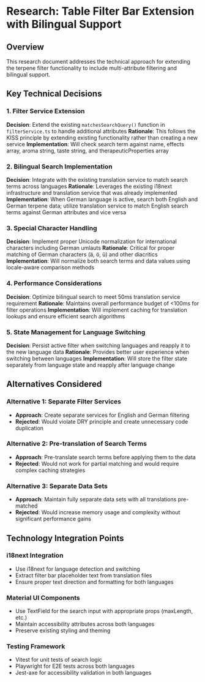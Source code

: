 # Research: Table Filter Bar Extension with Bilingual Support

## Overview
This research document addresses the technical approach for extending the terpene filter functionality to include multi-attribute filtering and bilingual support.

## Key Technical Decisions

### 1. Filter Service Extension
**Decision**: Extend the existing `matchesSearchQuery()` function in `filterService.ts` to handle additional attributes
**Rationale**: This follows the KISS principle by extending existing functionality rather than creating a new service
**Implementation**: Will check search term against name, effects array, aroma string, taste string, and therapeuticProperties array

### 2. Bilingual Search Implementation
**Decision**: Integrate with the existing translation service to match search terms across languages
**Rationale**: Leverages the existing i18next infrastructure and translation service that was already implemented
**Implementation**: When German language is active, search both English and German terpene data; utilize translation service to match English search terms against German attributes and vice versa

### 3. Special Character Handling
**Decision**: Implement proper Unicode normalization for international characters including German umlauts
**Rationale**: Critical for proper matching of German characters (ä, ö, ü) and other diacritics
**Implementation**: Will normalize both search terms and data values using locale-aware comparison methods

### 4. Performance Considerations
**Decision**: Optimize bilingual search to meet 50ms translation service requirement
**Rationale**: Maintains overall performance budget of <100ms for filter operations
**Implementation**: Will implement caching for translation lookups and ensure efficient search algorithms

### 5. State Management for Language Switching
**Decision**: Persist active filter when switching languages and reapply it to the new language data
**Rationale**: Provides better user experience when switching between languages
**Implementation**: Will store the filter state separately from language state and reapply after language change

## Alternatives Considered

### Alternative 1: Separate Filter Services
- **Approach**: Create separate services for English and German filtering
- **Rejected**: Would violate DRY principle and create unnecessary code duplication

### Alternative 2: Pre-translation of Search Terms
- **Approach**: Pre-translate search terms before applying them to the data
- **Rejected**: Would not work for partial matching and would require complex caching strategies

### Alternative 3: Separate Data Sets
- **Approach**: Maintain fully separate data sets with all translations pre-matched
- **Rejected**: Would increase memory usage and complexity without significant performance gains

## Technology Integration Points

### i18next Integration
- Use i18next for language detection and switching
- Extract filter bar placeholder text from translation files
- Ensure proper text direction and formatting for both languages

### Material UI Components
- Use TextField for the search input with appropriate props (maxLength, etc.)
- Maintain accessibility attributes across both languages
- Preserve existing styling and theming

### Testing Framework
- Vitest for unit tests of search logic
- Playwright for E2E tests across both languages
- Jest-axe for accessibility validation in both languages